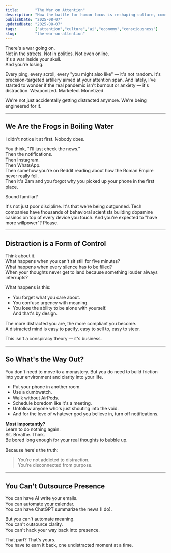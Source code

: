 ```yaml
---
title:       "The War on Attention"
description: "How the battle for human focus is reshaping culture, commerce, and consciousness — and why attention may be the most valuable resource of all."
publishDate: "2025-08-07"
updatedDate: "2025-08-07"
tags:        ["attention","culture","ai","economy","consciousness"]
slug:        "the-war-on-attention"
---
```





There's a war going on.  
Not in the streets. Not in politics. Not even online.  
It's a war inside your skull.  
And you're losing.

Every ping, every scroll, every "you might also like" — it's not random. It's precision-targeted artillery aimed at your attention span. And lately, I've started to wonder if the real pandemic isn't burnout or anxiety — it's distraction. Weaponized. Marketed. Monetized.

We're not just accidentally getting distracted anymore. We're being engineered for it.

---

## We Are the Frogs in Boiling Water

I didn't notice it at first. Nobody does.

You think, "I'll just check the news."  
Then the notifications.  
Then Instagram.  
Then WhatsApp.  
Then somehow you're on Reddit reading about how the Roman Empire never really fell.  
Then it's 2am and you forgot why you picked up your phone in the first place.

Sound familiar?

It's not just poor discipline. It's that we're being outgunned. Tech companies have thousands of behavioral scientists building dopamine casinos on top of every device you touch. And you're expected to "have more willpower"? Please.

---

## Distraction is a Form of Control

Think about it.  
What happens when you can't sit still for five minutes?  
What happens when every silence has to be filled?  
When your thoughts never get to land because something louder always interrupts?

What happens is this:

- You forget what you care about.  
- You confuse urgency with meaning.  
- You lose the ability to be alone with yourself.  
And that's by design.

The more distracted you are, the more compliant you become.  
A distracted mind is easy to pacify, easy to sell to, easy to steer.

This isn't a conspiracy theory — it's business.

---

## So What's the Way Out?

You don't need to move to a monastery. But you do need to build friction into your environment and clarity into your life.

- Put your phone in another room.  
- Use a dumbwatch.  
- Walk without AirPods.  
- Schedule boredom like it's a meeting.  
- Unfollow anyone who's just shouting into the void.  
- And for the love of whatever god you believe in, turn off notifications.

**Most importantly?**  
Learn to do nothing again.  
Sit. Breathe. Think.  
Be bored long enough for your real thoughts to bubble up.

Because here's the truth:

> You're not addicted to distraction.  
> You're disconnected from purpose.

---

## You Can't Outsource Presence

You can have AI write your emails.  
You can automate your calendar.  
You can have ChatGPT summarize the news (I do).

But you can't automate meaning.  
You can't outsource clarity.  
You can't hack your way back into presence.

That part? That's yours.  
You have to earn it back, one undistracted moment at a time.
